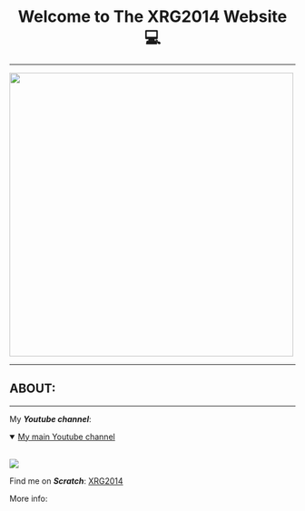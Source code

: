 <h1 align="center"><b> Welcome to The XRG2014 Website &#128187; </b></h1>

___

<img width="500" height="500" src="{{ '/assets/images/Favicon.png' | relative_url }}">

___

<div id="about">
<h2><b>ABOUT:</b></h2>
</div>

___

My **_Youtube channel_**:

<details open>
<summary><a href="https://www.youtube.com/channel/UCNLYKQvHtclDzZUokODLZAg" target="_blank">My main Youtube channel</a></summary>
<br>

<a href="https://www.youtube.com/watch?v=HYiFt8Y14PE" target="_blank"><img src="https://img.youtube.com/vi/HYiFt8Y14PE/0.jpg"/></a>

</details>

Find me on <b><i>Scratch</i></b>: <a href="https://scratch.mit.edu/users/XRG2014/" target="_blank">XRG2014</a>

More info:
